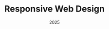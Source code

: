---
title: Responsive Web Design
org: freecodecamp.org
tags: [HTML,CSS,Javascript,Responsive Design]
url: https://www.freecodecamp.org/certification/fccd2e70ff6-c9e7-4f96-a523-e5aef8268e1c/responsive-web-design
date: 2025
---